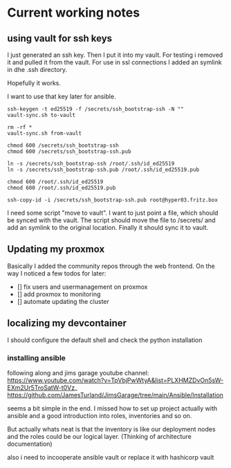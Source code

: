 # Current working notes

## using vault for ssh keys

I just generated an ssh key. Then I put it into my vault.
For testing i removed it and pulled it from the vault.
For use in ssl connections I added an symlink in dhe .ssh directory.

Hopefully it works.

I want to use that key later for ansible.

```
ssh-keygen -t ed25519 -f /secrets/ssh_bootstrap-ssh -N ""
vault-sync.sh to-vault

rm -rf *
vault-sync.sh from-vault

chmod 600 /secrets/ssh_bootstrap-ssh
chmod 600 /secrets/ssh_bootstrap-ssh.pub

ln -s /secrets/ssh_bootstrap-ssh /root/.ssh/id_ed25519
ln -s /secrets/ssh_bootstrap-ssh.pub /root/.ssh/id_ed25519.pub

chmod 600 /root/.ssh/id_ed25519
chmod 600 /root/.ssh/id_ed25519.pub

ssh-copy-id -i /secrets/ssh_bootstrap-ssh.pub root@hyper03.fritz.box
```

I need some script "move to vault". I want to just point a file, which should be synced with the vault.
The script should move the file to /secrets/ and add an symlink to the original location. Finally it should sync it to vault.

## Updating my proxmox

Basically I added the community repos through the web frontend. On the way I noticed a few todos for later:

- [] fix users and usermanagement on proxmox
- [] add proxmox to monitoring
- [] automate updating the cluster

## localizing my devcontainer

I should configure the default shell and check the python installation

### installing ansible

following along and jims garage youtube channel:
https://www.youtube.com/watch?v=TpVbjPwWtyA&list=PLXHMZDvOn5sW-EXm2Ur5TroSatW-t0Vz_
https://github.com/JamesTurland/JimsGarage/tree/main/Ansible/Installation

seems a bit simple in the end. I missed how to set up project actually with ansible and a good introduction into roles, inventories and so on.

But actually whats neat is that the inventory is like our deployment nodes and the roles could be our logical layer. (Thinking of architecture documentation)

also i need to incooperate ansible vault or replace it with hashicorp vault

